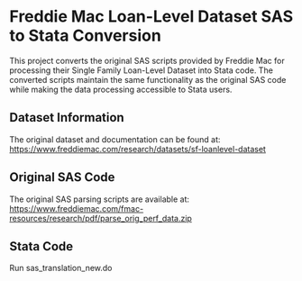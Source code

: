# Freddie Mac Loan-Level Dataset SAS to Stata Conversion

This project converts the original SAS scripts provided by Freddie Mac for processing their Single Family Loan-Level Dataset into Stata code. The converted scripts maintain the same functionality as the original SAS code while making the data processing accessible to Stata users.

## Dataset Information

The original dataset and documentation can be found at:
https://www.freddiemac.com/research/datasets/sf-loanlevel-dataset

## Original SAS Code

The original SAS parsing scripts are available at:
https://www.freddiemac.com/fmac-resources/research/pdf/parse_orig_perf_data.zip

## Stata Code

Run sas_translation_new.do 
